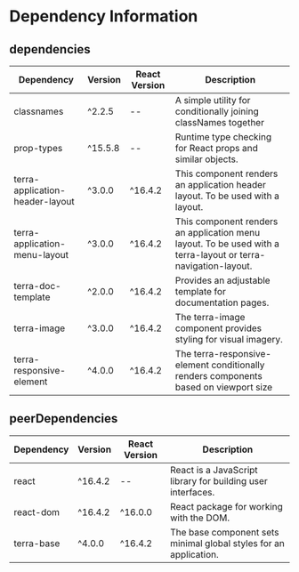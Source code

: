 # Dependency Information

## dependencies
| Dependency | Version | React Version | Description |
|-|-|-|-|
| classnames | ^2.2.5 | -- | A simple utility for conditionally joining classNames together |
| prop-types | ^15.5.8 | -- | Runtime type checking for React props and similar objects. |
| terra-application-header-layout | ^3.0.0 | ^16.4.2 | This component renders an application header layout. To be used with a layout. |
| terra-application-menu-layout | ^3.0.0 | ^16.4.2 | This component renders an application menu layout. To be used with a terra-layout or terra-navigation-layout. |
| terra-doc-template | ^2.0.0 | ^16.4.2 | Provides an adjustable template for documentation pages. |
| terra-image | ^3.0.0 | ^16.4.2 | The terra-image component provides styling for visual imagery. |
| terra-responsive-element | ^4.0.0 | ^16.4.2 | The terra-responsive-element conditionally renders components based on viewport size |

## peerDependencies
| Dependency | Version | React Version | Description |
|-|-|-|-|
| react | ^16.4.2 | -- | React is a JavaScript library for building user interfaces. |
| react-dom | ^16.4.2 | ^16.0.0 | React package for working with the DOM. |
| terra-base | ^4.0.0 | ^16.4.2 | The base component sets minimal global styles for an application. |
